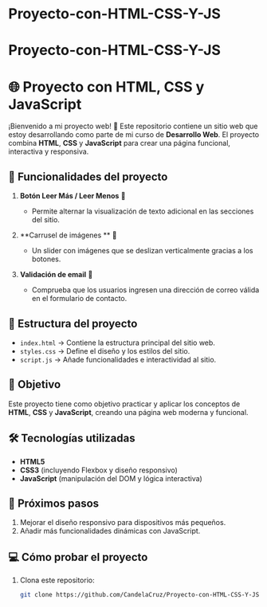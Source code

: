 # Proyecto-con-HTML-CSS-Y-JS
# Proyecto-con-HTML-CSS-Y-JS
# 🌐 Proyecto con HTML, CSS y JavaScript  

¡Bienvenido a mi proyecto web! 🎉 Este repositorio contiene un sitio web que estoy desarrollando como parte de mi curso de **Desarrollo Web**. El proyecto combina **HTML**, **CSS** y **JavaScript** para crear una página funcional, interactiva y responsiva.  

## 🚀 Funcionalidades del proyecto  

1. **Botón Leer Más / Leer Menos** 📖  
   - Permite alternar la visualización de texto adicional en las secciones del sitio.  

2. **Carrusel de imágenes ** 🎠  
   - Un slider con imágenes que se deslizan verticalmente gracias a los botones.  

3. **Validación de email** 📧  
   - Comprueba que los usuarios ingresen una dirección de correo válida en el formulario de contacto.  

## 📂 Estructura del proyecto  

- `index.html` → Contiene la estructura principal del sitio web.  
- `styles.css` → Define el diseño y los estilos del sitio.  
- `script.js` → Añade funcionalidades e interactividad al sitio.  

## 🌱 Objetivo  

Este proyecto tiene como objetivo practicar y aplicar los conceptos de **HTML**, **CSS** y **JavaScript**, creando una página web moderna y funcional.  

## 🛠 Tecnologías utilizadas  

- **HTML5**  
- **CSS3** (incluyendo Flexbox y diseño responsivo)  
- **JavaScript** (manipulación del DOM y lógica interactiva)  

## 🎯 Próximos pasos  

1. Mejorar el diseño responsivo para dispositivos más pequeños.  
2. Añadir más funcionalidades dinámicas con JavaScript.  

## 💻 Cómo probar el proyecto  

1. Clona este repositorio:  
   ```bash  
   git clone https://github.com/CandelaCruz/Proyecto-con-HTML-CSS-Y-JS.git  
